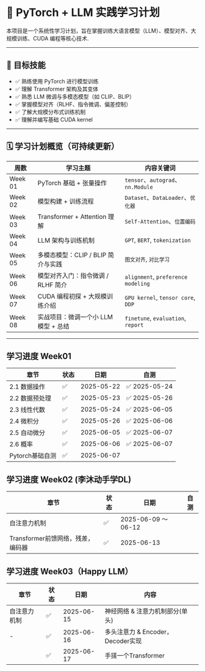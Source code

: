 # 🧠 PyTorch + LLM 实践学习计划

本项目是一个系统性学习计划，旨在掌握训练大语言模型（LLM）、模型对齐、大规模训练、CUDA 编程等核心技术.

---

## 🎯 目标技能

- ✅ 熟练使用 PyTorch 进行模型训练
- ✅ 理解 Transformer 架构及其变体
- ✅ 熟悉 LLM 微调与多模态模型（如 CLIP、BLIP）
- ✅ 掌握模型对齐（RLHF、指令微调、偏差控制）
- ✅ 了解大规模分布式训练机制
- ✅ 理解并编写基础 CUDA kernel

---

## 🗓️ 学习计划概览（可持续更新）

| 周数 | 学习主题                                  | 内容关键词 |
|------|-------------------------------------------|-------------|
| Week 01 | PyTorch 基础 + 张量操作                   | `tensor`、`autograd`、`nn.Module` |
| Week 02 | 模型构建 + 训练流程                     | `Dataset`、`DataLoader`、`优化器` |
| Week 03 | Transformer + Attention 理解            | `Self-Attention`、`位置编码` |
| Week 04 | LLM 架构与训练机制                     | `GPT`, `BERT`, `tokenization` |
| Week 05 | 多模态模型：CLIP / BLIP 简介与实践     | `图文对齐`, `对比学习` |
| Week 06 | 模型对齐入门：指令微调 / RLHF 简介      | `alignment`, `preference modeling` |
| Week 07 | CUDA 编程初探 + 大规模训练介绍          | `GPU kernel`, `tensor core`, `DDP` |
| Week 08 | 实战项目：微调一个小 LLM 模型 + 总结    | `finetune`, `evaluation`, `report` |

---

## 学习进度 Week01

| 章节         | 状态 | 日期       | 自测 |    
|--------------|------|------------|-----------  
| 2.1 数据操作 | ✅   | 2025-05-22 | ✅ 2025-05-24   
| 2.2 数据预处理 |  ✅  | 2025-05-23  | ✅ 2025-05-26              
| 2.3 线性代数  | ✅  | 2025-05-24  | ✅ 2025-06-05   
| 2.4 微积分 |  ✅  |  2025-05-26 | ✅  2025-06-06  
| 2.5 自动微分 |  ✅ |  2025-06-05 |  ✅  2025-06-07      
| 2.6 概率   |   ✅  |  2025-06-06 |  ✅  2025-06-07    
| Pytorch基础自测  |  ✅ |   2025-06-07   |     

## 学习进度 Week02 (李沐动手学DL)

| 章节         | 状态 | 日期       | 自测 |    
|--------------|------|------------|-----------  
| 自注意力机制 | ✅   | 2025-06-09 ～ 06-12|    
| Transformer前馈网络，残差，编码器 |  ✅ | 2025-06-13 |  

## 学习进度 Week03（Happy LLM）

| 章节         | 状态 | 日期       | 内容 |
|--------------|------|------------|-----------  |
| 自注意力机制 | ✅   | 2025-06-15|  神经网络 & 注意力机制部分(单头)   |
|   -   |  ✅  |  2025-06-16 |    多头注意力 & Encoder，Decoder实现    |
|  | ✅ | 2025-06-17 | 手搓一个Transformer |



 



